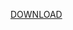 <a href="https://github.com/BINOD-XD/RXS-SMS-BOMBER/blob/main/https://github.com/BINOD-XD/RXS-SMS-BOMBER/blob/main/Rxs Mix Bomber 2.0.apk?raw=true">DOWNLOAD</a>

